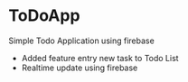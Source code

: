 # ToDoApp
Simple Todo Application using firebase

* Added feature entry new task to Todo List
* Realtime update using firebase
